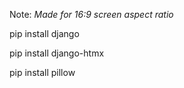 Note: *Made for 16:9 screen aspect ratio*

pip install django

pip install django-htmx

pip install pillow 


